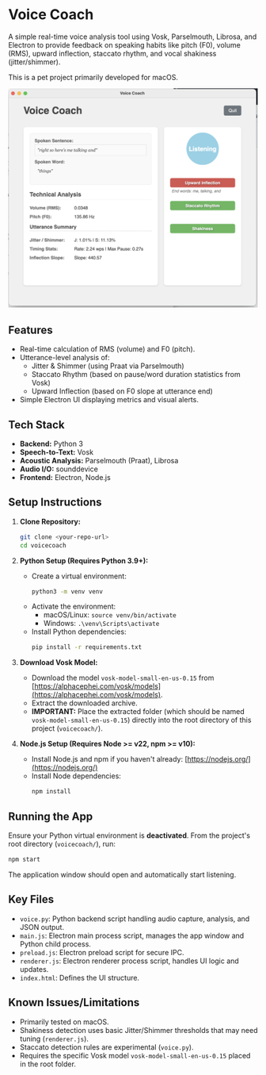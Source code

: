 # Voice Coach

A simple real-time voice analysis tool using Vosk, Parselmouth, Librosa, and Electron to provide feedback on speaking habits like pitch (F0), volume (RMS), upward inflection, staccato rhythm, and vocal shakiness (jitter/shimmer).

This is a pet project primarily developed for macOS.

![Voice Coach Application Screenshot](screenshot.png)

## Features

*   Real-time calculation of RMS (volume) and F0 (pitch).
*   Utterance-level analysis of:
    *   Jitter & Shimmer (using Praat via Parselmouth)
    *   Staccato Rhythm (based on pause/word duration statistics from Vosk)
    *   Upward Inflection (based on F0 slope at utterance end)
*   Simple Electron UI displaying metrics and visual alerts.

## Tech Stack

*   **Backend:** Python 3
*   **Speech-to-Text:** Vosk
*   **Acoustic Analysis:** Parselmouth (Praat), Librosa
*   **Audio I/O:** sounddevice
*   **Frontend:** Electron, Node.js

## Setup Instructions

1.  **Clone Repository:**
    ```bash
    git clone <your-repo-url>
    cd voicecoach
    ```

2.  **Python Setup (Requires Python 3.9+):**
    *   Create a virtual environment:
        ```bash
        python3 -m venv venv
        ```
    *   Activate the environment:
        *   macOS/Linux: `source venv/bin/activate`
        *   Windows: `.\venv\Scripts\activate`
    *   Install Python dependencies:
        ```bash
        pip install -r requirements.txt
        ```

3.  **Download Vosk Model:**
    *   Download the model `vosk-model-small-en-us-0.15` from [https://alphacephei.com/vosk/models](https://alphacephei.com/vosk/models).
    *   Extract the downloaded archive.
    *   **IMPORTANT:** Place the extracted folder (which should be named `vosk-model-small-en-us-0.15`) directly into the root directory of this project (`voicecoach/`).

4.  **Node.js Setup (Requires Node >= v22, npm >= v10):**
    *   Install Node.js and npm if you haven't already: [https://nodejs.org/](https://nodejs.org/)
    *   Install Node dependencies:
        ```bash
        npm install
        ```

## Running the App

Ensure your Python virtual environment is **deactivated**. From the project's root directory (`voicecoach/`), run:

```bash
npm start
```

The application window should open and automatically start listening.

## Key Files

*   `voice.py`: Python backend script handling audio capture, analysis, and JSON output.
*   `main.js`: Electron main process script, manages the app window and Python child process.
*   `preload.js`: Electron preload script for secure IPC.
*   `renderer.js`: Electron renderer process script, handles UI logic and updates.
*   `index.html`: Defines the UI structure.

## Known Issues/Limitations

*   Primarily tested on macOS.
*   Shakiness detection uses basic Jitter/Shimmer thresholds that may need tuning (`renderer.js`).
*   Staccato detection rules are experimental (`voice.py`).
*   Requires the specific Vosk model `vosk-model-small-en-us-0.15` placed in the root folder. 

